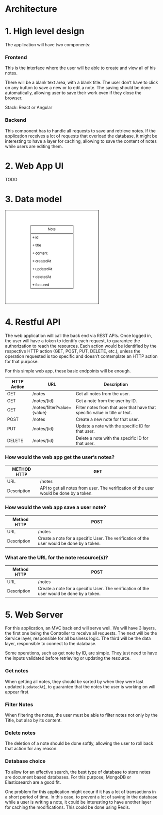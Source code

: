 # Architecture

# 1. High level design

The application will have two components:

### Frontend

This is the interface where the user will be able to create and view all of his notes.

There will be a blank text area, with a blank title. The user don’t have to click on any button to save a new or to edit a note. The saving should be done automatically, allowing user to save their work even if they close the browser.

Stack: React or Angular

### Backend

This component has to handle all requests to save and retrieve notes. If the application receives a lot of requests that overload the database, it might be interesting to have a layer for caching, allowing to save the content of notes while users are editing them.

# 2. Web App UI

TODO

# 3. Data model

![dataModel.png](dataModel.png)

# 4. Restful API

The web application will call the back end via REST APIs. Once logged in, the user will have a token to identify each request, to guarantee the authorization to reach the resources. Each action would be identified by the respective HTTP action (GET, POST, PUT, DELETE, etc.), unless the operation requested is too specific and doesn’t contemplate an HTTP action for that purpose.

For this simple web app, these basic endpoints will be enough.

| HTTP Action | URL | Description |
| --- | --- | --- |
| GET | /notes | Get all notes from the user. |
| GET | /notes/{id} | Get a note from the user by ID. |
| GET | /notes/filter?value={value} | Filter notes from that user that have that specific value in title or text. |
| POST | /notes | Create a new note for that user. |
| PUT | /notes/{id} | Update a note with the specific ID for that user. |
| DELETE | /notes/{id} | Delete a note with the specific ID for that user. |

### How would the web app get the user’s notes?

| METHOD HTTP | GET |
| --- | --- |
| URL | /notes |
| Description | API to get all notes from user. The verification of the user would be done by a token. |

### How would the web app save a user note?

| Method HTTP | POST |
| --- | --- |
| URL | /notes |
| Description | Create a note for a specific User. The verification of the user would be done by a token. |

### What are the URL for the note resource(s)?

| Method HTTP | POST |
| --- | --- |
| URL | /notes |
| Description | Create a note for a specific User. The verification of the user would be done by a token. |

# 5. Web Server

For this application, an MVC back end will serve well. We will have 3 layers, the first one being the Controller to receive all requests. The next will be the Service layer, responsible for all business logic. The third will be the data layer, responsible to connect to the database.

Some operations, such as get note by ID, are simple. They just need to have the inputs validated before retrieving or updating the resource.

### Get notes

When getting all notes, they should be sorted by when they were last updated (`updatedAt`), to guarantee that the notes the user is working on will appear first.

### Filter Notes

When filtering the notes, the user must be able to filter notes not only by the Title, but also by its content.

### Delete notes

The deletion of a note should be done softly, allowing the user to roll back that action for any reason.

### Database choice

To allow for an effective search, the best type of database to store notes are document based databases. For this purpose, MongoDB or Elasticsearch are a good fit.

One problem for this application might occur if it has a lot of transactions in a short period of time. In this case, to prevent a lot of saving in the database while a user is writing a note, it could be interesting to have another layer for caching the modifications. This could be done using Redis.